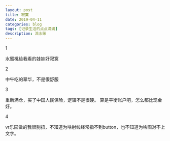 ```yaml
---
layout: post
title: 寂寞
date: 2019-04-11
categories: blog
tags: [记录生活的点点滴滴]
description: 流水账
---
```


1 

水蜜桃给我看的娃娃好寂寞

2

中午吃的翠华，不是很舒服

3

重新满仓，买了中国人民保险，逻辑不是很硬。 算是平衡账户吧，怎么都比现金好。

4

vr乐园做的我很别扭，不知道为啥射线经常指不到button，也不知道为啥图对不上文字。














